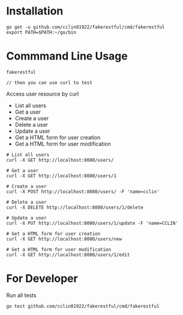 # Installation

```
go get -u github.com/cclin81922/fakerestful/cmd/fakerestful
export PATH=$PATH:~/go/bin
```

# Commmand Line Usage

```
fakerestful

// then you can use curl to test 
```

Access user resource by curl
* List all users
* Get a user
* Create a user
* Delete a user
* Update a user
* Get a HTML form for user creation
* Get a HTML form for user modification

```
# List all users
curl -X GET http://localhost:8080/users/

# Get a user
curl -X GET http://localhost:8080/users/1

# Create a user
curl -X POST http://localhost:8080/users/ -F 'name=cclin'

# Delete a user
curl -X DELETE http://localhost:8080/users/1/delete

# Update a user
curl -X PUT http://localhost:8080/users/1/update -F 'name=CCLIN'

# Get a HTML form for user creation
curl -X GET http://localhost:8080/users/new

# Get a HTML form for user modification
curl -X GET http://localhost:8080/users/1/edit
```

# For Developer

Run all tests

```
go test github.com/cclin81922/fakerestful/cmd/fakerestful
```